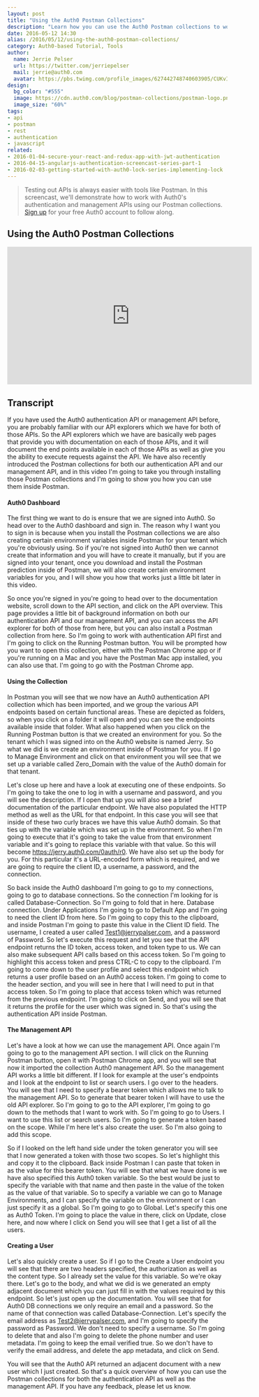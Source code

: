 ```yaml
---
layout: post
title: "Using the Auth0 Postman Collections"
description: "Learn how you can use the Auth0 Postman collections to work with our authentication API and management API inside Postman"
date: 2016-05-12 14:30
alias: /2016/05/12/using-the-auth0-postman-collections/
category: Auth0-based Tutorial, Tools
author: 
  name: Jerrie Pelser
  url: https://twitter.com/jerriepelser
  mail: jerrie@auth0.com
  avatar: https://pbs.twimg.com/profile_images/627442748740603905/CUKvI09u.jpg
design: 
  bg_color: "#555"
  image: https://cdn.auth0.com/blog/postman-collections/postman-logo.png
  image_size: "60%"
tags: 
- api
- postman
- rest
- authentication
- javascript
related:
- 2016-01-04-secure-your-react-and-redux-app-with-jwt-authentication
- 2016-04-15-angularjs-authentication-screencast-series-part-1
- 2016-02-03-getting-started-with-auth0-lock-series-implementing-lock
---
```


> Testing out APIs is always easier with tools like Postman. In this screencast, we'll demonstrate how to work with Auth0's authentication and management APIs using our Postman collections. <a href="https://auth0.com/signup" data-amp-replace="CLIENT_ID" data-amp-addparams="anonId=CLIENT_ID(cid-scope-cookie-fallback-name)">Sign up</a> for your free Auth0 account to follow along.

<h2 id="enabling-social-login">Using the Auth0 Postman Collections</h2>

<iframe width="560" height="315" src="https://www.youtube.com/embed/VDUzBn6SzIY" frameborder="0" allowfullscreen></iframe>

## **Transcript**

If you have used the Auth0 authentication API or management API before, you are probably familiar with our API explorers which we have for both of those APIs. So the API explorers which we have are basically web pages that provide you with documentation on each of those APIs, and it will document the end points available in each of those APIs as well as give you the ability to execute requests against the API. We have also recently introduced the Postman collections for both our authentication API and our management API, and in this video I'm going to take you through installing those Postman collections and I'm going to show you how you can use them inside Postman.

#### Auth0 Dashboard

The first thing we want to do is ensure that we are signed into Auth0. So head over to the Auth0 dashboard and sign in. The reason why I want you to sign in is because when you install the Postman collections we are also creating certain environment variables inside Postman for your tenant which you're obviously using. So if you're not signed into Auth0 then we cannot create that information and you will have to create it manually, but if you are signed into your tenant, once you download and install the Postman prediction inside of Postman, we will also create certain environment variables for you, and I will show you how that works just a little bit later in this video.

So once you're signed in you're going to head over to the documentation website, scroll down to the API section, and click on the API overview. This page provides a little bit of background information on both our authentication API and our management API, and you can access the API explorer for both of those from here, but you can also install a Postman collection from here. So I'm going to work with authentication API first and I'm going to click on the Running Postman button. You will be prompted how you want to open this collection, either with the Postman Chrome app or if you're running on a Mac and you have the Postman Mac app installed, you can also use that. I'm going to go with the Postman Chrome app. 

#### Using the Collection

In Postman you will see that we now have an Auth0 authentication API collection which has been imported, and we group the various API endpoints based on certain functional areas. These are depicted as folders, so when you click on a folder it will open and you can see the endpoints available inside that folder. What also happened when you click on the Running Postman button is that we created an environment for you. So the tenant which I was signed into on the Auth0 website is named Jerry. So what we did is we create an environment inside of Postman for you. If I go to Manage Environment and click on that environment you will see that we set up a variable called Zero_Domain with the value of the Auth0 domain for that tenant. 

Let's close up here and have a look at executing one of these endpoints. So I'm going to take the one to log in with a username and password, and you will see the description. If I open that up you will also see a brief documentation of the particular endpoint. We have also populated the HTTP method as well as the URL for that endpoint. In this case you will see that inside of these two curly braces we have this value Auth0 domain. So that ties up with the variable which was set up in the environment. So when I'm going to execute that it's going to take the value from that environment variable and it's going to replace this variable with that value. So this will become https://jerry.auth0.com/0auth/r0. We have also set up the body for you. For this particular it's a URL-encoded form which is required, and we are going to require the client ID, a username, a password, and the connection. 

So back inside the Auth0 dashboard I'm going to go to my connections, going to go to database connections. So the connection I'm looking for is called Database-Connection. So I'm going to fold that in here. Database connection. Under Applications I'm going to go to Default App and I'm going to need the client ID from here. So I'm going to copy this to the clipboard, and inside Postman I'm going to paste this value in the Client ID field. The username, I created a user called Test1@jerrypalser.com, and a password of Password. So let's execute this request and let you see that the API endpoint returns the ID token, access token, and token type to us. We can also make subsequent API calls based on this access token. So I'm going to highlight this access token and press CTRL-C to copy to the clipboard. I'm going to come down to the user profile and select this endpoint which returns a user profile based on an Auth0 access token. I'm going to come to the header section, and you will see in here that I will need to put in that access token. So I'm going to place that access token which was returned from the previous endpoint. I'm going to click on Send, and you will see that it returns the profile for the user which was signed in. So that's using the authentication API inside Postman. 

#### The Management API

Let's have a look at how we can use the management API. Once again I'm going to go to the management API section. I will click on the Running Postman button, open it with Postman Chrome app, and you will see that now it imported the collection Auth0 management API. So the management API works a little bit different. If I look for example at the user's endpoints and I look at the endpoint to list or search users. I go over to the headers. You will see that I need to specify a bearer token which allows me to talk to the management API. So to generate that bearer token I will have to use the old API explorer. So I'm going to go to the API explorer, I'm going to go down to the methods that I want to work with. So I'm going to go to Users. I want to use this list or search users. So I'm going to generate a token based on the scope. While I'm here let's also create the user. So I'm also going to add this scope.

So if I looked on the left hand side under the token generator you will see that I now generated a token with those two scopes. So let's highlight this and copy it to the clipboard. Back inside Postman I can paste that token in as the value for this bearer token. You will see that what we have done is we have also specified this Auth0 token variable. So the best would be just to specify the variable with that name and then paste in the value of the token as the value of that variable. So to specify a variable we can go to Manage Environments, and I can specify the variable on the environment or I can just specify it as a global. So I'm going to go to Global. Let's specify this one as Auth0 Token. I'm going to place the value in there, click on Update, close here, and now where I click on Send you will see that I get a list of all the users. 

#### Creating a User

Let's also quickly create a user. So if I go to the Create a User endpoint you will see that there are two headers specified, the authorization as well as the content type. So I already set the value for this variable. So we're okay there. Let's go to the body, and what we did is we generated an empty adjacent document which you can just fill in with the values required by this endpoint. So let's just open up the documentation. You will see that for Auth0 DB connections we only require an email and a password. So the name of that connection was called Database-Connection. Let's specify the email address as Test2@jerrypalser.com, and I'm going to specify the password as Password. We don't need to specify a username. So I'm going to delete that and also I'm going to delete the phone number and user metadata. I'm going to keep the email verified true. So we don't have to verify the email address, and delete the app metadata, and click on Send. 

You will see that the Auth0 API returned an adjacent document with a new user which I just created. So that's a quick overview of how you can use the Postman collections for both the authentication API as well as the management API. If you have any feedback, please let us know.